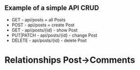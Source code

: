 ## Example of a simple API CRUD

* GET - api/posts = all Posts
* POST - api/posts = create Post
* GET - api/posts/{id} - show Post
* PUT|PATCH - api/posts/{id} - change Post
* DELETE - api/posts/{id} - delete Post

# Relationships Post->Comments

